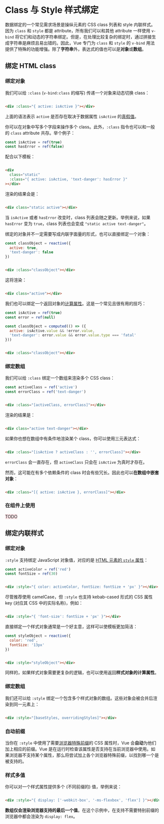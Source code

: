 # Class 与 Style 样式绑定

数据绑定的一个常见需求场景是操纵元素的 CSS class 列表和 style 内联样式。因为 `class` 和 `style` 都是 attribute，所有我们可以和其他
attribute 一样使用 `v-bind` 将它们和动态的字符串绑定。但是，在处理比较复杂的绑定时，通过拼接生成字符串是麻烦且易出错的。因此，Vue
专门为 `class` 和 `style` 的 `v-bind` 用法提供了特殊的功能增强。除了**字符串**外，表达式的值也可以是**对象**或**数组**。

## 绑定 HTML class

### 绑定对象

我们可以给 `:class` (`v-bind:class` 的缩写) 传递一个对象来动态切换 class：

```html

<div :class="{ active: isActive }"></div>
```

上面的语法表示 `active` 是否存在取决于数据属性 `isActive`
的[真假值](https://developer.mozilla.org/en-US/docs/Glossary/Truthy)。

你可以在对象中写多个字段来操作多个 class。此外，`:class` 指令也可以和一般的 `class` attribute 共存。举个例子：

```js
const isActive = ref(true)
const hasError = ref(false)
```

配合以下模板：

```html

<div
  class="static"
  :class="{ active: isActive, 'text-danger': hasError }"
></div>
```

渲染的结果会是：

```html

<div class="static active"></div>
```

当 `isActive` 或者 `hasError` 改变时，class 列表会随之更新。举例来说，如果 `hasError` 变为 `true`，class 列表也会变成
`"static active text-danger"`。

绑定的对象并不一定需要写成内联字面量的形式，也可以直接绑定一个对象：

```js
const classObject = reactive({
  active: true,
  'text-danger': false
})
```

```html

<div :class="classObject"></div>
```

这将渲染：

```html

<div class="active"></div>
```

我们也可以绑定一个返回对象的[计算属性](计算属性.md)。这是一个常见且很有用的技巧：

```js
const isActive = ref(true)
const error = ref(null)

const classObject = computed(() => ({
  active: isActive.value && !error.value,
  'text-danger': error.value && error.value.type === 'fatal'
}))
```

```html

<div :class="classObject"></div>
```

### 绑定数组

我们可以给 `:class` 绑定一个数组来渲染多个 CSS class：

```js
const activeClass = ref('active')
const errorClass = ref('text-danger')
```

```html

<div :class="[activeClass, errorClass]"></div>
```

渲染的结果是：

```html

<div class="active text-danger"></div>
```

如果你也想在数组中有条件地渲染某个 class，你可以使用三元表达式：

```html

<div :class="[isActive ? activeClass : '', errorClass]"></div>
```

`errorClass` 会一直存在，但 `activeClass` 只会在 `isActive` 为真时才存在。

然而，这可能在有多个依赖条件的 class 时会有些冗长。因此也可以**在数组中嵌套对象**：

```html

<div :class="[{ active: isActive }, errorClass]"></div>
```

### 在组件上使用

<span style="background-color: rgb(251, 228, 231);">TODO</span>

## 绑定内联样式

### 绑定对象

`:style` 支持绑定 JavaScript 对象值，对应的是 [HTML 元素的
`style` 属性](https://developer.mozilla.org/en-US/docs/Web/API/HTMLElement/style)：

```js
const activeColor = ref('red')
const fontSize = ref(30)
```

```html

<div :style="{ color: activeColor, fontSize: fontSize + 'px' }"></div>
```

尽管推荐使用 camelCase，但 `:style` 也支持 kebab-cased 形式的 CSS 属性 key (对应其 CSS 中的实际名称)，例如：

```html

<div :style="{ 'font-size': fontSize + 'px' }"></div>
```

直接绑定一个样式对象通常是一个好主意，这样可以使模板更加简洁：

```js
const styleObject = reactive({
  color: 'red',
  fontSize: '13px'
})
```

```html

<div :style="styleObject"></div>
```

同样的，如果样式对象需要更复杂的逻辑，也可以使用返回**样式对象的计算属性**。

### 绑定数组

我们还可以给 `:style` 绑定一个包含多个样式对象的数组。这些对象会被合并后渲染到同一元素上：

```html

<div :style="[baseStyles, overridingStyles]"></div>
```

### 自动前缀

当你在 `:style` 中使用了需要[浏览器特殊前缀](https://developer.mozilla.org/en-US/docs/Glossary/Vendor_Prefix)的 CSS
属性时，Vue 会**自动**为他们加上相应的前缀。Vue 是在运行时检查该属性是否支持在当前浏览器中使用。如果浏览器不支持某个属性，那么将尝试加上各个浏览器特殊前缀，以找到哪一个是被支持的。

### 样式多值

你可以对一个样式属性提供多个 (不同前缀的) 值，举例来说：

```html

<div :style="{ display: ['-webkit-box', '-ms-flexbox', 'flex'] }"></div>
```

**数组仅会渲染浏览器支持的最后一个值**。在这个示例中，在支持不需要特别前缀的浏览器中都会渲染为 `display: flex`。